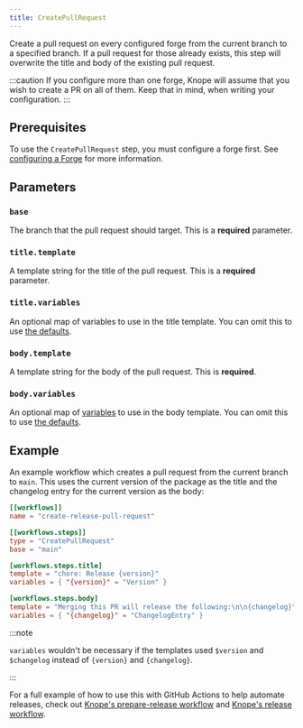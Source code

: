 ```yaml
---
title: CreatePullRequest
---
```


Create a pull request on every configured forge from the current branch to a specified branch. If a pull request for those already exists, this step will overwrite the title and body of the existing pull request.

:::caution
If you configure more than one forge, Knope will assume that you wish to create a PR on all of them.
Keep that in mind, when writing your configuration.
:::

## Prerequisites

To use the `CreatePullRequest` step, you must configure a forge first. See [configuring a Forge] for more information.

## Parameters

### `base`

The branch that the pull request should target. This is a **required** parameter.

### `title.template`

A template string for the title of the pull request. This is a **required** parameter.

### `title.variables`

An optional map of variables to use in the title template. You can omit this to use [the defaults].

### `body.template`

A template string for the body of the pull request. This is **required**.

### `body.variables`

An optional map of [variables] to use in the body template. You can omit this to use [the defaults].

## Example

An example workflow which creates a pull request from the current branch to `main`.
This uses the current version of the package as the title and the changelog entry for the current version as the body:

```toml
[[workflows]]
name = "create-release-pull-request"

[[workflows.steps]]
type = "CreatePullRequest"
base = "main"

[workflows.steps.title]
template = "chore: Release {version}"
variables = { "{version}" = "Version" }

[workflows.steps.body]
template = "Merging this PR will release the following:\n\n{changelog}"
variables = { "{changelog}" = "ChangelogEntry" }
```

:::note

`variables` wouldn't be necessary if the templates used `$version` and `$changelog` instead of `{version}` and `{changelog}`.

:::

For a full example of how to use this with GitHub Actions to help automate releases, check out [Knope's prepare-release workflow] and [Knope's release workflow].

[Knope's prepare-release workflow]: https://github.com/knope-dev/knope/blob/e7292fa746fe1d81b84e5848815c02a0d8fc6f95/.github/workflows/prepare_release.yml
[knope's release workflow]: https://github.com/knope-dev/knope/blob/e7292fa746fe1d81b84e5848815c02a0d8fc6f95/.github/workflows/release.yml
[configuring a forge]: /reference/concepts/forge
[the defaults]: /reference/config-file/variables#defaults
[variables]: /reference/config-file/variables

